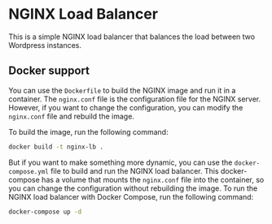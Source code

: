 # NGINX Load Balancer

This is a simple NGINX load balancer that balances the load between two Wordpress instances.

## Docker support

You can use the `Dockerfile` to build the NGINX image and run it in a container. The `nginx.conf` file is the
configuration file for the NGINX server. However, if you want to change the configuration, you can modify the
`nginx.conf` file and rebuild the image.

To build the image, run the following command:

```sh
docker build -t nginx-lb .
```

But if you want to make something more dynamic, you can use the `docker-compose.yml` file to build and run the NGINX
load balancer. This docker-compose has a volume that mounts the `nginx.conf` file into the container, so you can change
the configuration without rebuilding the image. To run the NGINX load balancer with Docker Compose, run the following
command:

```sh
docker-compose up -d
```